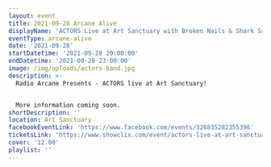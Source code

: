 ```yaml
---
layout: event
title: 2021-09-28 Arcane Alive
displayName: 'ACTORS Live at Art Sanctuary with Broken Nails & Shark Sandwich'
eventType: arcane-alive
date: '2021-09-28'
startDatetime: '2021-09-28 20:00:00'
endDatetime: '2021-09-28 23:00:00'
image: /img/uploads/actors-band.jpg
description: >-
  Radio Arcane Presents - ACTORS live at Art Sanctuary!


  More information coming soon.
shortDescription: ''
location: Art Sanctuary
facebookEventLink: 'https://www.facebook.com/events/326835282355396'
ticketsLink: 'https://www.showclix.com/event/actors-live-at-art-sanctuary'
cover: '12.00'
playlist: ''
---
```

